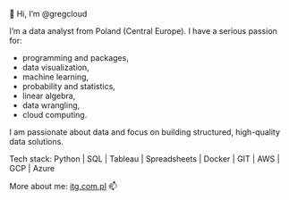 👋 Hi, I’m @gregcloud

I’m a data analyst from Poland (Central Europe). I have a serious passion for:
- programming and packages,
- data visualization,
- machine learning,
- probability and statistics,
- linear algebra,
- data wrangling,
- cloud computing.

I am passionate about data and focus on building structured, high-quality data solutions.

Tech stack: Python | SQL | Tableau | Spreadsheets | Docker | GIT | AWS | GCP | Azure

More about me: [itg.com.pl](https://itg.com.pl/) 📫
